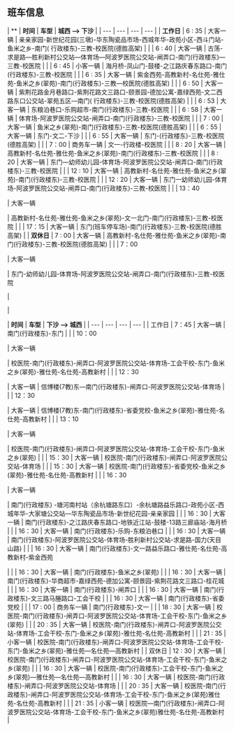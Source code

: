 ## 班车信息

| **
| **时间** | **车型** | **城西 --> 下沙** |
| --- | --- | --- | --- |
| **工作日** | 6 : 35 | 大客一辆 | 亲亲家园-新世纪花园(三墩)-华东陶瓷品市场-西城年华-政苑小区-西斗门站-鱼米之乡-南门(
行政楼东)-三教-校医院(德胜高架) |
| | 6 : 40 | 大客一辆 | 古荡-求是路—胜利新村公交站—体育场—阿波罗医院公交站-闸弄口-南门(行政楼东)—三教-校医院 |
| | 6 : 45 | 小客一辆 | 海月桥-凤山门-鼓楼-之江路庆春东路口-南门(行政楼东)-三教-校医院 |
| | 6 : 35 | 大客一辆 | 紫金西苑-高教新村-名仕苑-雅仕苑-鱼米之乡(翠苑)-南门(行政楼东)-三教—校医院(德胜高架) |
| | 6 : 50 | 大客一辆 | 紫荆花路金月巷路口-紫荆花路文三路口-颐景园-德加公寓-嘉绿西苑-文二西路东口公交站-翠苑五区—南门(
行政楼东)-三教-校医院(德胜高架) |
| | 6 : 53 | 大客一辆 | 东粮泊巷口-乐购超市-南门(行政楼东)-三教-校医院 |
| | 6 : 58 | 大客一辆 | 体育场-阿波罗医院公交站-闸弄口-南门(行政楼东)-三教-校医院 |
| | 7 : 00 | 大客一辆 | 鱼米之乡(翠苑)-南门(行政楼东)-三教-校医院(德胜高架) |
| | 6：55 | 大客一辆 | 东门-文二-下沙 |
| | 6 : 55 | 大客一辆 | 东门-(行政楼东)-三教-校医院(德胜高架) |
| | 7：00 | 商务车一辆 | 文一-行政楼-校医院 |
| | 8 : 20 | 大客一辆 | 高教新村-名仕苑-雅仕苑-鱼米之乡(翠苑)-南门(行政楼东)-三教-校医院 |
| | 8 : 20 | 大客一辆 | 东门—幼师幼儿园-体育场-阿波罗医院公交站-闸弄口-南门(行政楼东)-三教-校医院 |
| | 12 : 10 | 大客一辆 | 高教新村-名仕苑-雅仕苑-鱼米之乡(翠苑)-南门(行政楼东)-三教-校医院 |
| | 12 : 20 | 大客一辆 | 东门一幼师幼儿园-体育场-阿波罗医院公交站-闸弄口-南门(行政楼东)-三教-校医院 |
| | 13：40

| 大客一辆

| 高教新村-名仕苑-雅仕苑-鱼米之乡(翠苑)-文一北门-南门(行政楼东)-三教-校医院 |
| | 17：15 | 大客一辆 | 东门(班车停车场)-南门(行政楼东)-三教-校医院(德胜高架) |
| **双休日** | 7 : 00 | 大客一辆 | 高教新村-名仕苑-雅仕苑-鱼米之乡(翠苑)-南门(行政楼东)-三教-校医院(德胜高架) |
| | 7：00

| 大客一辆

| 东门-幼师幼儿园-体育场-阿波罗医院公交站-闸弄口-南门(行政楼东)-三教-校医院

|

| 

| **时间** | **车型** | **下沙 --> 城西** |
| --- | --- | --- | --- |
| 工作日 | 7：45 | 大客一辆 | 南门(行政楼东)-东门 |
| | 10：00

| 大客一辆

| 校医院-南门(行政楼东)-闸弄口-阿波罗医院公交站-体育场-工会干校-东门-鱼米之乡(翠苑)-雅仕苑-名仕苑-高教新村 |
| | 12：30

| 大客一辆 | 信博楼(7教)东—南门(行政楼东)-闸弄口-阿波罗医院公交站-体育场 |
| | 12：30

| 大客一辆 | 信博楼(7教)东-南门(行政楼东)-省委党校-鱼米之乡(翠苑)-雅仕苑-名仕苑-高教新村 |
| | 13：10

| 大客一辆

| 校医院-南门(行政楼东)-闸弄口-阿波罗医院公交站-体育场-工会干校-东门-鱼米之乡(翠苑) |
| | 15：30 | 大客一辆 | 校医院-南门(行政楼东)-闸弄口-阿波罗医院公交站-体育场 |
| | 15：30 | 大客一辆 | 校医院-南门(行政楼东)-省委党校-鱼米之乡(翠苑)-雅仕苑-名仕苑-高教新村 |
| | 16：30

| 大客一辆

| 南门(行政楼东)
-塘河南村站（余杭塘路东口）-余杭塘路益乐路口-政苑小区-西城年华-大家塘公交站—华东陶瓷品市场-新世纪花园-亲亲家园 |
| | 16：30 | 大客一辆 | 南门(行政楼东)-之江路庆春东路口-地铁近江站-鼓楼-13路三廊庙站-海月桥 |
| | 16：30 | 大客一辆 | 南门(行政楼东)-乐购-东粮泊巷口 |
| | 16 : 30 | 大客一辆 | 南门(行政楼东)-阿波罗医院公交站-体育场-胜利新村公交站-求是路-国力(天目山路) |
| | 16 : 30 | 大客一辆 | 南门(行政楼东)-文一路益乐路口-雅仕苑-名仕苑-高教新村-紫金西苑

|
|  | 16：30 | 大客一辆 | 南门(行政楼东)-鱼米之乡(翠苑) |
|  | 16：30 | 大客一辆 | 南门(行政楼东)-华商超市-嘉绿西苑-德加公寓-颐景园-紫荆花路文三路口-桂花城 |
|  | 16：30 | 大客一辆 | 南门(行政楼东)-闸弄口 |
|  | 16 : 30 | 大客一辆 | 南门(行政楼东)-文三路马塍路口-工会干校 |
|  | 16 : 30 | 大客一辆 | 南门(行政楼东)-省委党校 |
|  | 17 : 00 | 商务车一辆 | 南门(行政楼东)-文一 |
|  | 18 : 30 | 大客一辆 | 校医院-南门(行政楼东)-闸弄口-阿波罗医院公交站-体育场-工会干校-东门-鱼米之乡(翠苑) |
|  | 20 : 35 | 大客一辆 | 校医院-南门(行政楼东)-闸弄口-阿波罗医院公交站-体育场-工会干校-东门-鱼米之乡(翠苑)-雅仕苑-名仕苑-高教新村 |
|  | 21 : 35 | 小客一辆 | 校医院-南门(行政楼东)-闸弄口-阿波罗医院公交站-体育场-工会干校-东门-鱼米之乡(翠苑)-雅仕苑—名仕苑—高教新村 |
| 双休日 | 12 : 30 | 大客一辆 | 校医院-南门(行政楼东)-闸弄口-阿波罗医院公交站-体育场-工会干校-东门-鱼米之乡(翠苑) |
|  | 16 : 30 | 大客一辆 | 校医院-南门(行政楼东)-工会干校-东门-鱼米之乡(翠苑)—雅仕苑—名仕苑—高教新村 |
|  | 16 : 30 | 大客一辆 | 校医院-南门(行政楼东)-闸弄口-阿波罗医院公交站-体育场 |
|  | 20 : 35 | 大客一辆 | 校医院-南门(行政楼东)-闸弄口-阿波罗医院公交站-体育场-工会干校-东门-鱼米之乡(翠苑)雅仕苑-名仕苑-高教新村 |
|  | 21 : 35 | 小客一辆 | 校医院—南门(行政楼东)-闸弄口-阿波罗医院公交站-体育场-工会干校-东门-鱼米之乡(翠苑)雅仕苑-名仕苑-高教新村 |




